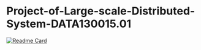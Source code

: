 # Project-of-Large-scale-Distributed-System-DATA130015.01
[![Readme Card](https://github-readme-stats.vercel.app/api/pin/?username=Guardianzc&repo=Project-of-Large-scale-Distributed-System-DATA130015.01&theme=ocean_dark)](https://github.com/anuraghazra/github-readme-stats)
